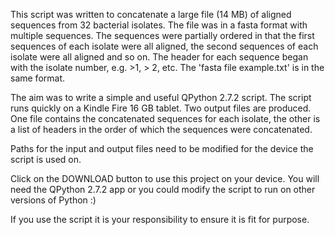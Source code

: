 This script was written to concatenate a large file (14 MB) of aligned sequences from 32 bacterial isolates. The file was in a fasta format with multiple sequences. The sequences were partially ordered in that the first sequences of each isolate were all aligned, the second sequences of each isolate were all aligned and so on. The header for each sequence began with the isolate number, e.g. >1, > 2, etc. The 'fasta file example.txt' is in the same format.

The aim was to write a simple and useful QPython 2.7.2 script. The script runs quickly on a Kindle Fire 16 GB tablet. Two output files are produced. One file contains the concatenated sequences for each isolate, the other is a list of headers in the order of which the sequences were concatenated.

Paths for the input and output files need to be modified for the device the script is used on.

Click on the DOWNLOAD button to use this project on your device. You will need the QPython 2.7.2 app or you could modify the script to run on other versions of Python :)

If you use the script it is your responsibility to ensure it is fit for purpose.


